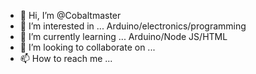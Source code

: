 - 👋 Hi, I’m @Cobaltmaster
- 👀 I’m interested in ... Arduino/electronics/programming
- 🌱 I’m currently learning ... Arduino/Node JS/HTML
- 💞️ I’m looking to collaborate on ...
- 📫 How to reach me ...

<!---
Cobaltmaster/Cobaltmaster is a ✨ special ✨ repository because its `README.md` (this file) appears on your GitHub profile.
You can click the Preview link to take a look at your changes.
--->
